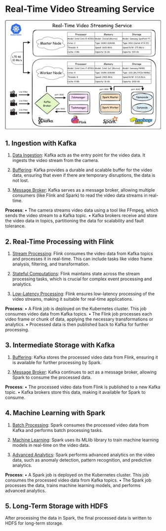 # Real-Time Video Streaming Service

![Alt text](images/real_time_video_hld.jpg)

## 1. Ingestion with Kafka

1. <u>Data Ingestion</u>: Kafka acts as the entry point for the video data. It ingests the video stream from the camera.

2. <u>Buffering</u>: Kafka provides a durable and scalable buffer for the video data, ensuring that even if there are temporary disruptions, the data is not lost.

3. <u>Message Broker</u>: Kafka serves as a message broker, allowing multiple consumers (like Flink and Spark) to read the video data streams in real-time.

<b>Process</b>:
•  The camera streams video data using a tool like FFmpeg, which sends the video stream to a Kafka topic.
•  Kafka brokers receive and store the video data in topics, partitioning the data for scalability and fault tolerance.


## 2. Real-Time Processing with Flink

1. <u>Stream Processing</u>: Flink consumes the video data from Kafka topics and processes it in real-time. This can include tasks like video frame analysis, filtering, and transformation.

2. <u>Stateful Computations</u>: Flink maintains state across the stream processing tasks, which is crucial for complex event processing and analytics.

3. <u>Low-Latency Processing</u>: Flink ensures low-latency processing of the video streams, making it suitable for real-time applications.

<b>Process</b>:
•  A Flink job is deployed on the Kubernetes cluster. This job consumes video data from Kafka topics.
•  The Flink job processes each video frame or chunk of data, applying the necessary transformations or analytics.
•  Processed data is then published back to Kafka for further processing.


## 3. Intermediate Storage with Kafka

1. <u>Buffering</u>: Kafka stores the processed video data from Flink, ensuring it is available for further processing by Spark.

2. <u>Message Broker</u>: Kafka continues to act as a message broker, allowing Spark to consume the processed data.

<b>Process</b>:
•  The processed video data from Flink is published to a new Kafka topic.
•  Kafka brokers store this data, making it available for Spark to consume.


## 4. Machine Learning with Spark


1. <u>Batch Processing</u>: Spark consumes the processed video data from Kafka and performs batch processing tasks.

2. <u>Machine Learning</u>: Spark uses its MLlib library to train machine learning models in real-time on the video data.

3. <u>Advanced Analytics</u>: Spark performs advanced analytics on the video data, such as anomaly detection, pattern recognition, and predictive analytics.

<b>Process</b>:
•  A Spark job is deployed on the Kubernetes cluster. This job consumes the processed video data from Kafka topics.
•  The Spark job processes the data, trains machine learning models, and performs advanced analytics.


## 5. Long-Term Storage with HDFS

After processing the data in Spark, the final processed data is written to HDFS for long-term storage.
